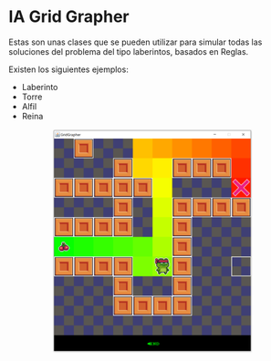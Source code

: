 # IA Grid Grapher

Estas son unas clases que se pueden utilizar para simular todas las soluciones del problema del tipo laberintos, basados en Reglas.

Existen los siguientes ejemplos:

* Laberinto
* Torre
* Alfil
* Reina


<div align="center">
	<img width="350"  src="Screenshots/screenshot.png" alt="screen">
</div>

